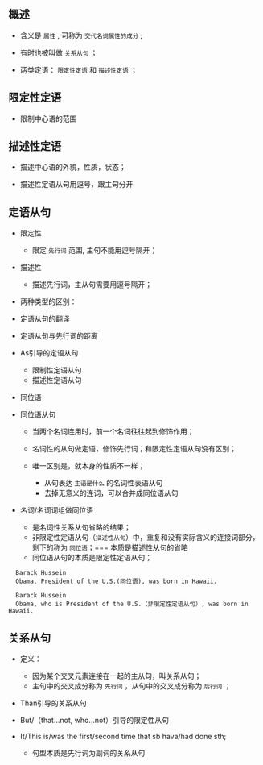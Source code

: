 ## 概述

* 含义是 `属性` , 可称为 `交代名词属性的成分` ; 

* 有时也被叫做 `关系从句` ；

* 两类定语： `限定性定语` 和 `描述性定语` ；

## 限定性定语

* 限制中心语的范围

## 描述性定语

* 描述中心语的外貌，性质，状态；

* 描述性定语从句用逗号，跟主句分开

## 定语从句

* 限定性
  + 限定 `先行词` 范围, 主句不能用逗号隔开；

* 描述性
  + 描述先行词，主从句需要用逗号隔开；

* 两种类型的区别：

  

* 定语从句的翻译

* 定语从句与先行词的距离

* As引导的定语从句
  + 限制性定语从句
  + 描述性定语从句

* 同位语

* 同位语从句
  + 当两个名词连用时，前一个名词往往起到修饰作用；
  + 名词性的从句做定语，修饰先行词；和限定性定语从句没有区别；
  + 唯一区别是，就本身的性质不一样；

     - 从句表达 `主语是什么` 的名词性表语从句
     - 去掉无意义的连词，可以合并成同位语从句

* 名词/名词词组做同位语
  + 是名词性关系从句省略的结果；
  + 非限定性定语从句（`描述性从句`）中，重复和没有实际含义的连接词部分，剩下的称为 `同位语`；=== 本质是描述性从句的省略
  + 同位语从句的本质是限定性定语从句；

``` 
  Barack Hussein
  Obama, President of the U.S.(同位语), was born in Hawaii.

  Barack Hussein
  Obama, who is President of the U.S.（非限定性定语从句）, was born in Hawaii.
```

 

## 关系从句

* 定义：
  + 因为某个交叉元素连接在一起的主从句，叫关系从句；
  + 主句中的交叉成分称为 `先行词` ，从句中的交叉成分称为 `后行词` ；

* Than引导的关系从句

* But/（that...not, who...not）引导的限定性从句

* It/This is/was the first/second time that sb hava/had done sth; 
  + 句型本质是先行词为副词的关系从句
